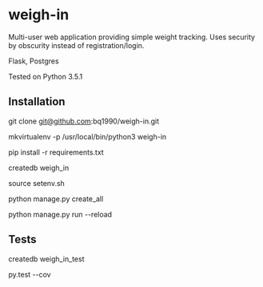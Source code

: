 # weigh-in

Multi-user web application providing simple weight tracking. Uses security by
obscurity instead of registration/login.

Flask, Postgres

Tested on Python 3.5.1

## Installation

git clone git@github.com:bq1990/weigh-in.git

mkvirtualenv -p /usr/local/bin/python3 weigh-in

pip install -r requirements.txt

createdb weigh_in

source setenv.sh

python manage.py create_all

python manage.py run --reload

## Tests

createdb weigh_in_test

py.test --cov


